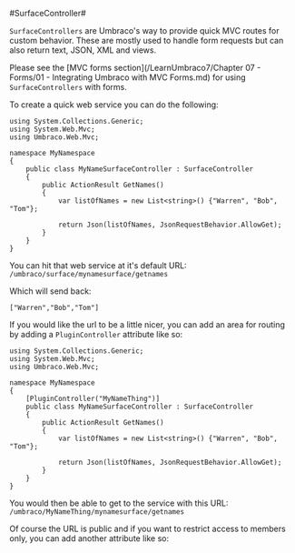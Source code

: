 #SurfaceController#

`SurfaceControllers` are Umbraco's way to provide quick MVC routes for custom behavior.  These are mostly used to handle form requests but can also return text, JSON, XML and views.

Please see the [MVC forms section](/LearnUmbraco7/Chapter 07 - Forms/01 - Integrating Umbraco with MVC Forms.md) for using `SurfaceControllers` with forms.

To create a quick web service you can do the following:

```
using System.Collections.Generic;
using System.Web.Mvc;
using Umbraco.Web.Mvc;

namespace MyNamespace
{
    public class MyNameSurfaceController : SurfaceController
    {
        public ActionResult GetNames()
        {
            var listOfNames = new List<string>() {"Warren", "Bob", "Tom"};

            return Json(listOfNames, JsonRequestBehavior.AllowGet);
        }
    }
}

```

You can hit that web service at it's default URL: `/umbraco/surface/mynamesurface/getnames`

Which will send back:
```
["Warren","Bob","Tom"]
```

If you would like the url to be a little nicer, you can add an area for routing by adding a `PluginController` attribute like so:

```
using System.Collections.Generic;
using System.Web.Mvc;
using Umbraco.Web.Mvc;

namespace MyNamespace
{
    [PluginController("MyNameThing")]
    public class MyNameSurfaceController : SurfaceController
    {
        public ActionResult GetNames()
        {
            var listOfNames = new List<string>() {"Warren", "Bob", "Tom"};

            return Json(listOfNames, JsonRequestBehavior.AllowGet);
        }
    }
}
```

You would then be able to get to the service with this URL: `/umbraco/MyNameThing/mynamesurface/getnames`

Of course the URL is public and if you want to restrict access to members only, you can add another attribute like so: